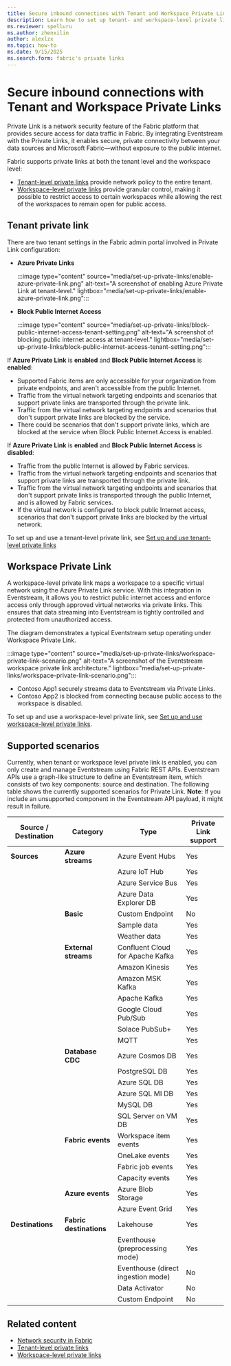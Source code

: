 ```yaml
---
title: Secure inbound connections with Tenant and Workspace Private Links
description: Learn how to set up tenant- and workspace-level private links in Fabric and stream data securely to Eventstream.
ms.reviewer: spelluru
ms.author: zhenxilin
author: alexlzx
ms.topic: how-to
ms.date: 9/15/2025
ms.search.form: fabric's private links
---
```


# Secure inbound connections with Tenant and Workspace Private Links

Private Link is a network security feature of the Fabric platform that provides secure access for data traffic in Fabric. By integrating Eventstream with the Private Links, it enables secure, private connectivity between your data sources and Microsoft Fabric—without exposure to the public internet.

Fabric supports private links at both the tenant level and the workspace level:
* [Tenant-level private links](../../security/security-private-links-overview.md) provide network policy to the entire tenant.
* [Workspace-level private links](../../security/security-workspace-level-private-links-overview.md) provide granular control, making it possible to restrict access to certain workspaces while allowing the rest of the workspaces to remain open for public access.

## Tenant private link

There are two tenant settings in the Fabric admin portal involved in Private Link configuration:

* **Azure Private Links**

    :::image type="content" source="media/set-up-private-links/enable-azure-private-link.png" alt-text="A screenshot of enabling Azure Private Link at tenant-level." lightbox="media/set-up-private-links/enable-azure-private-link.png":::

* **Block Public Internet Access**

    :::image type="content" source="media/set-up-private-links/block-public-internet-access-tenant-setting.png" alt-text="A screenshot of blocking public internet access at tenant-level." lightbox="media/set-up-private-links/block-public-internet-access-tenant-setting.png":::


If **Azure Private Link** is **enabled** and **Block Public Internet Access** is **enabled**:
* Supported Fabric items are only accessible for your organization from private endpoints, and aren't accessible from the public Internet.
* Traffic from the virtual network targeting endpoints and scenarios that support private links are transported through the private link.
* Traffic from the virtual network targeting endpoints and scenarios that don't support private links are blocked by the service.
* There could be scenarios that don't support private links, which are blocked at the service when Block Public Internet Access is enabled.

If **Azure Private Link** is **enabled** and **Block Public Internet Access** is **disabled**:
* Traffic from the public Internet is allowed by Fabric services.
* Traffic from the virtual network targeting endpoints and scenarios that support private links are transported through the private link.
* Traffic from the virtual network targeting endpoints and scenarios that don't support private links is transported through the public Internet, and is allowed by Fabric services.
* If the virtual network is configured to block public Internet access, scenarios that don't support private links are blocked by the virtual network.

To set up and use a tenant-level private link, see [Set up and use tenant-level private links](../../security/security-private-links-use.md)

## Workspace Private Link

A workspace-level private link maps a workspace to a specific virtual network using the Azure Private Link service. With this integration in Eventstream, it allows you to restrict public internet access and enforce access only through approved virtual networks via private links. This ensures that data streaming into Eventstream is tightly controlled and protected from unauthorized access.

The diagram demonstrates a typical Eventstream setup operating under Workspace Private Link.

:::image type="content" source="media/set-up-private-links/workspace-private-link-scenario.png" alt-text="A screenshot of the Eventstream workspace private link architecture." lightbox="media/set-up-private-links/workspace-private-link-scenario.png":::

* Contoso App1 securely streams data to Eventstream via Private Links.
* Contoso App2 is blocked from connecting because public access to the workspace is disabled.

To set up and use a workspace-level private link, see [Set up and use workspace-level private links](../../security/security-workspace-level-private-links-set-up.md).

## Supported scenarios

Currently, when tenant or workspace level private link is enabled, you can only create and manage Eventstream using Fabric REST APIs. Eventstream APIs use a graph-like structure to define an Eventstream item, which consists of two key components: source and destination. The following table shows the currently supported scenarios for Private Link. **Note**: If you include an unsupported component in the Eventstream API payload, it might result in failure.

| Source / Destination  | Category               | Type                    | Private Link support |
|-----------------------|------------------------|-------------------------|--------------|
| **Sources**           | **Azure streams**      | Azure Event Hubs        | Yes          |
|                       |                        | Azure IoT Hub           | Yes          |
|                       |                        | Azure Service Bus       | Yes          |
|                       |                        | Azure Data Explorer DB  | Yes          |
|                       | **Basic**              | Custom Endpoint         | No           |
|                       |                        | Sample data             | Yes          |
|                       |                        | Weather data            | Yes          |
|                       | **External streams**   | Confluent Cloud for Apache Kafka | Yes |
|                       |                        | Amazon Kinesis          | Yes          |
|                       |                        | Amazon MSK Kafka        | Yes          |
|                       |                        | Apache Kafka            | Yes          |
|                       |                        | Google Cloud Pub/Sub    | Yes          |
|                       |                        | Solace PubSub+          | Yes          |
|                       |                        | MQTT                    | Yes          |
|                       | **Database CDC**       | Azure Cosmos DB         | Yes          |
|                       |                        | PostgreSQL DB           | Yes          |
|                       |                        | Azure SQL DB            | Yes          |
|                       |                        | Azure SQL MI DB         | Yes          |
|                       |                        | MySQL DB                | Yes          |
|                       |                        | SQL Server on VM DB     | Yes          |
|                       | **Fabric events**      | Workspace item events   | Yes          |
|                       |                        | OneLake events          | Yes          |
|                       |                        | Fabric job events       | Yes          |
|                       |                        | Capacity events         | Yes          |
|                       | **Azure events**       | Azure Blob Storage      | Yes          |
|                       |                        | Azure Event Grid        | Yes          |
| **Destinations**      | **Fabric destinations**| Lakehouse               | Yes          |
|                       |                        | Eventhouse (preprocessing mode)         | Yes          |
|                       |                        | Eventhouse (direct ingestion mode)     | No           |
|                       |                        | Data Activator          | No           |
|                       |                        | Custom Endpoint         | No           |

## Related content

* [Network security in Fabric](../../security/security-overview.md)
* [Tenant-level private links](../../security/security-private-links-overview.md)
* [Workspace-level private links](../../security/security-workspace-level-private-links-overview.md)
